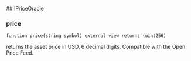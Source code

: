 ﻿﻿## IPriceOracle


### price

```solidity
function price(string symbol) external view returns (uint256)
```



returns the asset price in USD, 6 decimal digits.
Compatible with the Open Price Feed.




